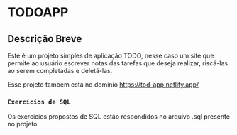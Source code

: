 # TODOAPP

## Descrição Breve

Este é um projeto simples de aplicação TODO, nesse caso um site que permite ao usuário escrever notas das tarefas que deseja realizar, riscá-las ao serem completadas
e deletá-las.

Esse projeto também está no domínio https://tod-app.netlify.app/

### `Exercícios de SQL`
Os exercícios propostos de SQL estão respondidos no arquivo .sql presente no projeto

